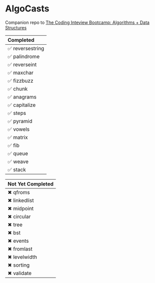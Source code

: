 # AlgoCasts

Companion repo to [The Coding Inteview Bootcamp: Algorithms + Data Structures](https://www.udemy.com/course/coding-interview-bootcamp-algorithms-and-data-structure/)

|Completed|
|:---|
|✅ reversestring
|✅ palindrome
|✅ reverseint
|✅ maxchar
|✅ fizzbuzz
|✅ chunk
|✅ anagrams
|✅ capitalize
|✅ steps
|✅ pyramid
|✅ vowels
|✅ matrix
|✅ fib
|✅ queue
|✅ weave
|✅ stack

|Not Yet Completed|
|:----|
|✖ qfroms
|✖ linkedlist
|✖ midpoint
|✖ circular
|✖ tree
|✖ bst
|✖ events
|✖ fromlast
|✖ levelwidth
|✖ sorting
|✖ validate
